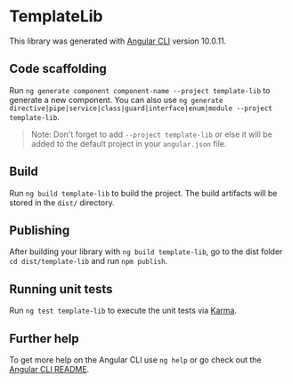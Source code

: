 # TemplateLib

This library was generated with [Angular CLI](https://github.com/angular/angular-cli) version 10.0.11.

## Code scaffolding

Run `ng generate component component-name --project template-lib` to generate a new component. You can also use `ng generate directive|pipe|service|class|guard|interface|enum|module --project template-lib`.
> Note: Don't forget to add `--project template-lib` or else it will be added to the default project in your `angular.json` file. 

## Build

Run `ng build template-lib` to build the project. The build artifacts will be stored in the `dist/` directory.

## Publishing

After building your library with `ng build template-lib`, go to the dist folder `cd dist/template-lib` and run `npm publish`.

## Running unit tests

Run `ng test template-lib` to execute the unit tests via [Karma](https://karma-runner.github.io).

## Further help

To get more help on the Angular CLI use `ng help` or go check out the [Angular CLI README](https://github.com/angular/angular-cli/blob/master/README.md).
